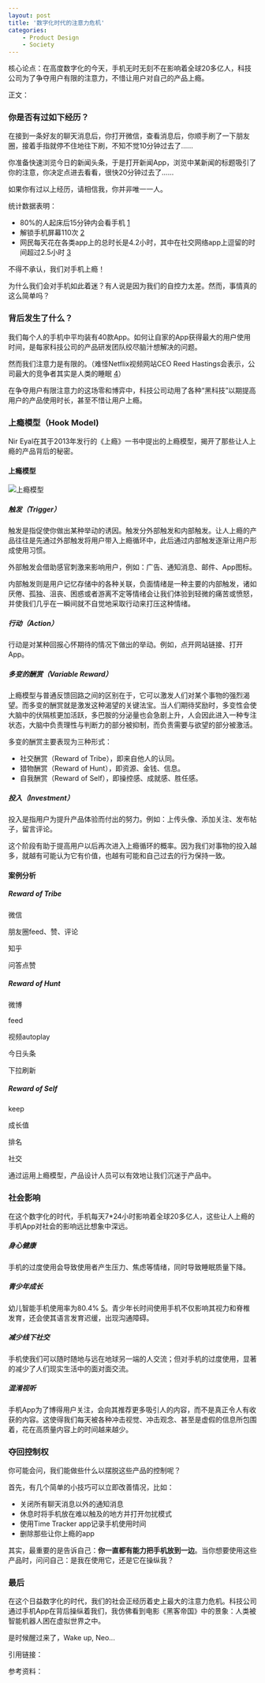 ```yaml
---
layout: post
title: '数字化时代的注意力危机'
categories:
    - Product Design
    - Society
---
```


核心论点：在高度数字化的今天，手机无时无刻不在影响着全球20多亿人，科技公司为了争夺用户有限的注意力，不惜让用户对自己的产品上瘾。

正文：

### 你是否有过如下经历？

在接到一条好友的聊天消息后，你打开微信，查看消息后，你顺手刷了一下朋友圈，接着手指就停不住地往下刷，不知不觉10分钟过去了…...

你准备快速浏览今日的新闻头条，于是打开新闻App，浏览中某新闻的标题吸引了你的注意，你决定点进去看看，很快20分钟过去了…...

如果你有过以上经历，请相信我，你并非唯一一人。

统计数据表明：

- 80%的人起床后15分钟内会看手机 [1]
- 解锁手机屏幕110次 [2]
- 网民每天花在各类app上的总时长是4.2小时，其中在社交网络app上逗留的时间超过2.5小时 [3]

不得不承认，我们对手机上瘾！

为什么我们会对手机如此着迷？有人说是因为我们的自控力太差。然而，事情真的这么简单吗？

### 背后发生了什么？

我们每个人的手机中平均装有40款App。如何让自家的App获得最大的用户使用时间，是每家科技公司的产品研发团队绞尽脑汁想解决的问题。

然而我们注意力是有限的。（难怪Netflix视频网站CEO Reed Hastings会表示，公司最大的竞争者其实是人类的睡眠 [4]）

在争夺用户有限注意力的这场零和博弈中，科技公司动用了各种“黑科技”以期提高用户的产品使用时长，甚至不惜让用户上瘾。

### 上瘾模型（Hook Model)

Nir Eyal在其于2013年发行的《上瘾》一书中提出的上瘾模型，揭开了那些让人上瘾的产品背后的秘密。

#### 上瘾模型

![上瘾模型](../assets/images/2018-04-13-hooked/the_hook_model.png)

##### 触发（Trigger）

触发是指促使你做出某种举动的诱因。触发分外部触发和内部触发。让人上瘾的产品往往是先通过外部触发将用户带入上瘾循环中，此后通过内部触发逐渐让用户形成使用习惯。

外部触发会借助感官刺激来影响用户，例如：广告、通知消息、邮件、App图标。

内部触发则是用户记忆存储中的各种关联，负面情绪是一种主要的内部触发，诸如厌倦、孤独、沮丧、困惑或者游离不定等情绪会让我们体验到轻微的痛苦或愤怒，并使我们几乎在一瞬间就不自觉地采取行动来打压这种情绪。

##### 行动（Action）

行动是对某种回报心怀期待的情况下做出的举动。例如，点开网站链接、打开App。

##### 多变的酬赏（Variable Reward）

上瘾模型与普通反馈回路之间的区别在于，它可以激发人们对某个事物的强烈渴望。而多变的酬赏就是激发这种渴望的关键法宝。当人们期待奖励时，多变性会使大脑中的伏隔核更加活跃，多巴胺的分泌量也会急剧上升，人会因此进入一种专注状态，大脑中负责理性与判断力的部分被抑制，而负责需要与欲望的部分被激活。

多变的酬赏主要表现为三种形式：

- 社交酬赏（Reward of Tribe），即来自他人的认同。
- 猎物酬赏（Reward of Hunt），即资源、金钱、信息。
- 自我酬赏（Reward of Self），即操控感、成就感、胜任感。

##### 投入（Investment）

投入是指用户为提升产品体验而付出的努力。例如：上传头像、添加关注、发布帖子，留言评论。

这个阶段有助于提高用户以后再次进入上瘾循环的概率。因为我们对事物的投入越多，就越有可能认为它有价值，也越有可能和自己过去的行为保持一致。

#### 案例分析

##### Reward of Tribe

微信

朋友圈feed、赞、评论



知乎

问答点赞



##### Reward of Hunt

微博

feed

视频autoplay



今日头条

下拉刷新



##### Reward of Self

keep

成长值

排名

社交



通过运用上瘾模型，产品设计人员可以有效地让我们沉迷于产品中。

### 社会影响

在这个数字化的时代，手机每天7*24小时影响着全球20多亿人，这些让人上瘾的手机App对社会的影响远比想象中深远。

##### 身心健康

手机的过度使用会导致使用者产生压力、焦虑等情绪，同时导致睡眠质量下降。

##### 青少年成长

幼儿智能手机使用率为80.4% [5]。青少年长时间使用手机不仅影响其视力和脊椎发育，还会使其语言发育迟缓，出现沟通障碍。

##### 减少线下社交

手机使我们可以随时随地与远在地球另一端的人交流；但对手机的过度使用，显著的减少了人们现实生活中的面对面交流。

##### 混淆视听

手机App为了博得用户关注，会向其推荐更多吸引人的内容，而不是真正令人有收获的内容。这使得我们每天被各种冲击视觉、冲击观念、甚至是虚假的信息所包围着，花在高质量内容上的时间越来越少。

### 夺回控制权

你可能会问，我们能做些什么以摆脱这些产品的控制呢？

首先，有几个简单的小技巧可以立即改善情况，比如：

- 关闭所有聊天消息以外的通知消息
- 休息时将手机放在难以触及的地方并打开勿扰模式
- 使用Time Tracker app记录手机使用时间
- 删除那些让你上瘾的app

其实，最重要的是告诉自己：**你一直都有能力把手机放到一边**。当你想要使用这些产品时，问问自己：是我在使用它，还是它在操纵我？

### 最后

在这个日益数字化的时代，我们的社会正经历着史上最大的注意力危机。科技公司通过手机App在背后操纵着我们，我仿佛看到电影《黑客帝国》中的景象：人类被智能机器人困在虚拟世界之中。

是时候醒过来了，Wake up, Neo...



引用链接：

[1]: https://blogs.constantcontact.com/smartphone-usage-statistics
[2]: http://digital-stats.blogspot.hk/2014/05/the-average-smartphone-user-unlocks.html
[3]: https://36kr.com/p/5114374.html
[4]: https://www.recode.net/2017/4/17/15334122/netflix-sleep-competitor-amazon-hbo
[5]: http://www.sina.com.cn/midpage/mobile/index.d.html?docID=fyhmtcf2888455&amp;amp;amp;amp;url=finance.sina.cn/consume/mspl/2017-06-26/detail-ifyhmtcf2888455.d.html



参考资料：

[1]: http://humanetech.com/	"Time Well Spent运动"
[2]: https://www.theverge.com/2018/1/17/16903844/time-well-spent-facebook-tristan-harris-mark-zuckerberg
[3]: https://blog.rescuetime.com/nir-eyal-digital-distraction/
[4]: https://www.wired.com/story/phone-addiction-formula/
[5]: https://www.amazon.cn/dp/B071RK4TPT/ref=sr_1_1?ie=UTF8&amp;amp;amp;amp;qid=1524216842&amp;amp;amp;amp;sr=8-1&amp;amp;amp;amp;keywords=%E4%B8%8A%E7%98%BE+%E8%AE%A9%E7%94%A8%E6%88%B7%E5%85%BB%E6%88%90%E4%BD%BF%E7%94%A8%E4%B9%A0%E6%83%AF%E7%9A%84%E5%9B%9B%E5%A4%A7%E4%BA%A7%E5%93%81%E9%80%BB%E8%BE%91	"《上瘾》"
[6]: http://zsoltbabocsai.org/hooked-book-summary/#sthash.488X9vmd.kMs3XMBJ.dpbs



